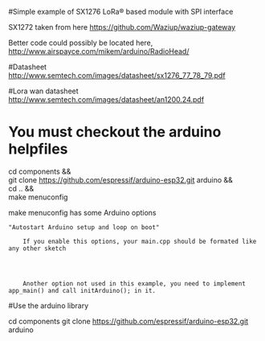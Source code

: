 #Simple example of SX1276 LoRa® based module with SPI interface

SX1272 taken from here
https://github.com/Waziup/waziup-gateway

Better code could possibly be located here,
http://www.airspayce.com/mikem/arduino/RadioHead/

#Datasheet
http://www.semtech.com/images/datasheet/sx1276_77_78_79.pdf

#Lora wan datasheet
http://www.semtech.com/images/datasheet/an1200.24.pdf


# You must checkout the arduino helpfiles
cd components && \
git clone https://github.com/espressif/arduino-esp32.git arduino && \
cd .. && \
make menuconfig



make menuconfig has some Arduino options

    "Autostart Arduino setup and loop on boot"

        If you enable this options, your main.cpp should be formated like any other sketch

	


        Another option not used in this example, you need to implement app_main() and call initArduino(); in it.


#Use the arduino library

cd components
git clone https://github.com/espressif/arduino-esp32.git arduino 




